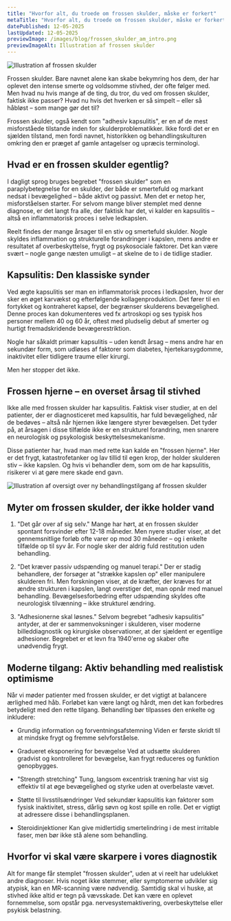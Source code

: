 ```yaml
---
title: "Hvorfor alt, du troede om frossen skulder, måske er forkert"
metaTitle: "Hvorfor alt, du troede om frossen skulder, måske er forkert"
datePublished: 12-05-2025
lastUpdated: 12-05-2025
previewImage: /images/blog/frossen_skulder_am_intro.png
previewImageAlt: Illustration af frossen skulder
---
```



![Illustration af frossen skulder](/images/blog/frossen_skulder_am_intro.png)


Frossen skulder. Bare navnet alene kan skabe bekymring hos dem, der har oplevet den intense smerte og voldsomme stivhed, der ofte følger med. Men hvad nu hvis mange af de ting, du tror, du ved om frossen skulder, faktisk ikke passer? Hvad nu hvis det hverken er så simpelt – eller så håbløst – som mange gør det til?

Frossen skulder, også kendt som "adhesiv kapsulitis", er en af de mest misforståede tilstande inden for skulderproblematikker. Ikke fordi det er en sjælden tilstand, men fordi navnet, historikken og behandlingskulturen omkring den er præget af gamle antagelser og upræcis terminologi.


## Hvad er en frossen skulder egentlig?

I dagligt sprog bruges begrebet "frossen skulder" som en paraplybetegnelse for en skulder, der både er smertefuld og markant nedsat i bevægelighed – både aktivt og passivt. Men det er netop her, misforståelsen starter. For selvom mange bliver stemplet med denne diagnose, er det langt fra alle, der faktisk har det, vi kalder en kapsulitis – altså en inflammatorisk proces i selve ledkapslen.

Reelt findes der mange årsager til en stiv og smertefuld skulder. Nogle skyldes inflammation og strukturelle forandringer i kapslen, mens andre er resultatet af overbeskyttelse, frygt og psykosociale faktorer. Det kan være svært – nogle gange næsten umuligt – at skelne de to i de tidlige stadier.


## Kapsulitis: Den klassiske synder

Ved ægte kapsulitis ser man en inflammatorisk proces i ledkapslen, hvor der sker en øget karvækst og efterfølgende kollagenproduktion. Det fører til en fortykket og kontraheret kapsel, der begrænser skulderens bevægelighed. Denne proces kan dokumenteres ved fx artroskopi og ses typisk hos personer mellem 40 og 60 år, oftest med pludselig debut af smerter og hurtigt fremadskridende bevægerestriktion.

Nogle har såkaldt primær kapsulitis – uden kendt årsag – mens andre har en sekundær form, som udløses af faktorer som diabetes, hjertekarsygdomme, inaktivitet eller tidligere traume eller kirurgi.

Men her stopper det ikke.


## Frossen hjerne – en overset årsag til stivhed

Ikke alle med frossen skulder har kapsulitis. Faktisk viser studier, at en del patienter, der er diagnosticeret med kapsulitis, har fuld bevægelighed, når de bedøves – altså når hjernen ikke længere styrer bevægelsen. Det tyder på, at årsagen i disse tilfælde ikke er en strukturel forandring, men snarere en neurologisk og psykologisk beskyttelsesmekanisme.

Disse patienter har, hvad man med rette kan kalde en "frossen hjerne". Her er det frygt, katastrofetanker og lav tillid til egen krop, der holder skulderen stiv – ikke kapslen. Og hvis vi behandler dem, som om de har kapsulitis, risikerer vi at gøre mere skade end gavn.


![Illustration af oversigt over ny behandlingstilgang af frossen skulder](/images/blog/frossen_skulder_AM_oversigt.png)



## Myter om frossen skulder, der ikke holder vand



1. "Det går over af sig selv."
 Mange har hørt, at en frossen skulder spontant forsvinder efter 12-18 måneder. Men nyere studier viser, at det gennemsnitlige forløb ofte varer op mod 30 måneder – og i enkelte tilfælde op til syv år. For nogle sker der aldrig fuld restitution uden behandling.

2. "Det kræver passiv udspænding og manuel terapi."
 Der er stadig behandlere, der forsøger at "strække kapslen op" eller manipulere skulderen fri. Men forskningen viser, at de kræfter, der kræves for at ændre strukturen i kapslen, langt overstiger det, man opnår med manuel behandling. Bevægelsesforbedring efter udspænding skyldes ofte neurologisk tilvænning – ikke strukturel ændring.

3. "Adhesionerne skal løsnes."
 Selvom begrebet “adhesiv kapsulitis” antyder, at der er sammenvoksninger i skulderen, viser moderne billeddiagnostik og kirurgiske observationer, at der sjældent er egentlige adhesioner. Begrebet er et levn fra 1940'erne og skaber ofte unødvendig frygt.



## Moderne tilgang: Aktiv behandling med realistisk optimisme

Når vi møder patienter med frossen skulder, er det vigtigt at balancere ærlighed med håb. Forløbet kan være langt og hårdt, men det kan forbedres betydeligt med den rette tilgang. Behandling bør tilpasses den enkelte og inkludere:



* Grundig information og forventningsafstemning
Viden er første skridt til at mindske frygt og fremme selvforståelse.

* Gradueret eksponering for bevægelse
Ved at udsætte skulderen gradvist og kontrolleret for bevægelse, kan frygt reduceres og funktion genopbygges.

* "Strength stretching"
Tung, langsom excentrisk træning har vist sig effektiv til at øge bevægelighed og styrke uden at overbelaste vævet.

* Støtte til livsstilsændringer
Ved sekundær kapsulitis kan faktorer som fysisk inaktivitet, stress, dårlig søvn og kost spille en rolle. Det er vigtigt at adressere disse i behandlingsplanen.

* Steroidinjektioner
Kan give midlertidig smertelindring i de mest irritable faser, men bør ikke stå alene som behandling.



## Hvorfor vi skal være skarpere i vores diagnostik

Alt for mange får stemplet "frossen skulder", uden at vi reelt har udelukket andre diagnoser. Hvis noget ikke stemmer, eller symptomerne udvikler sig atypisk, kan en MR-scanning være nødvendig. Samtidig skal vi huske, at stivhed ikke altid er tegn på vævsskade. Det kan være en oplevet fornemmelse, som opstår pga. nervesystemaktivering, overbeskyttelse eller psykisk belastning.